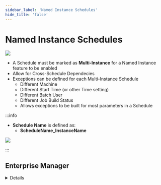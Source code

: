 ```yaml
---
sidebar_label: 'Named Instance Schedules'
hide_title: 'false'
---
```


<head>
  <meta name="robots" content="noindex, nofollow" />
</head>

# Named Instance Schedules

![](../static/imgadvanced/Named_Instances.png)

* A Schedule must be marked as **Multi-Instance** for a Named Instance feature to be enabled
* Allow for Cross-Schedule Dependecies
* Exceptions can be defined for each Multi-Instance Schedule
    * Different Machine
    * Different Start Time (or other Time setting)
    * Different Batch User
    * Different Job Build Status
    * Allows exceptions to be built for most parameters in a Schedule

:::info

* **Schedule Name** is defined as: 
  * **ScheduleName_InstanceName**

![](../static/imgadvanced/Named_Instance_Operations_Adv_SM.png)

:::

## Enterprise Manager

<details>

#### Schedule Named Instances

* Cross-Schedule Dependecies
* Exceptions in each Instance of Multi-Instance Schedule
    * Different Machine
    * Different Start Time (or other Time setting)
    * Different Batch User
    * Different Job Build Status
    * Allows exceptions to be built for most parameters in a Schedule

* A Schedule must be marked as **Multi-Instance** for a Named Instance feature to be enabled

![](../static/imgadvanced/ScheduleNamedInstance.png)

</details>
